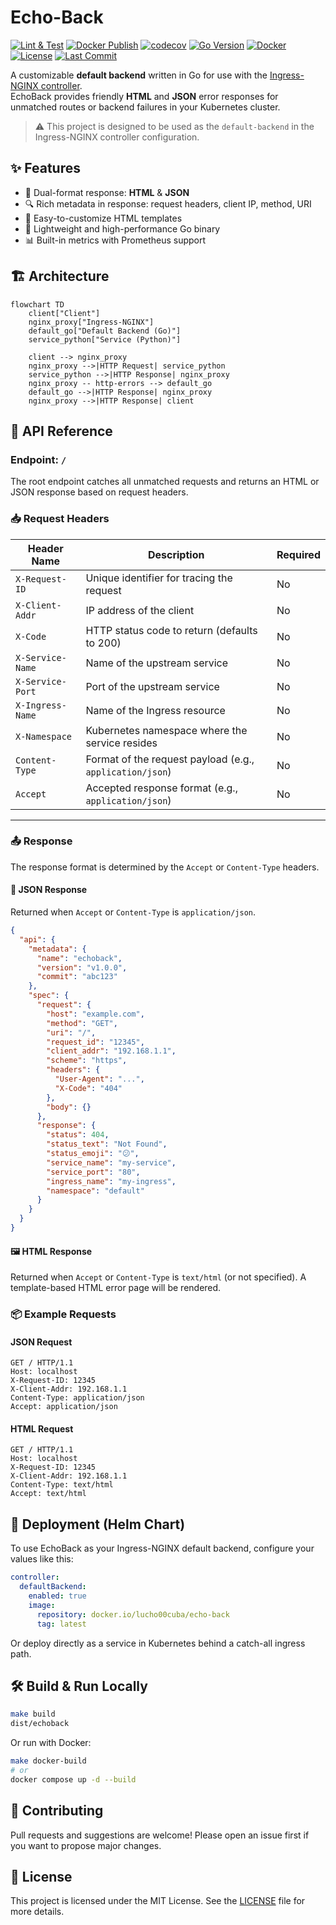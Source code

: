 # Echo-Back

[![Lint & Test](https://github.com/Lucho00Cuba/echo-back/actions/workflows/test-and-format.yaml/badge.svg)](https://github.com/Lucho00Cuba/echo-back/actions/workflows/test-and-format.yaml)
[![Docker Publish](https://github.com/Lucho00Cuba/echo-back/actions/workflows/docker-publish.yaml/badge.svg)](https://github.com/Lucho00Cuba/echo-back/actions/workflows/docker-publish.yaml)
[![codecov](https://codecov.io/gh/lucho00cuba/echo-back/graph/badge.svg?token=U7Z7UXUXZB)](https://codecov.io/gh/lucho00cuba/echo-back)
[![Go Version](https://img.shields.io/github/go-mod/go-version/lucho00cuba/echo-back?filename=src%2Fgo.mod)](https://github.com/lucho00cuba/echo-back)
[![Docker](https://img.shields.io/docker/v/0lucho0/echo-back?label=docker&sort=semver)](https://hub.docker.com/r/0lucho0/echo-back)
[![License](https://img.shields.io/github/license/lucho00cuba/echo-back)](./LICENSE)
[![Last Commit](https://img.shields.io/github/last-commit/lucho00cuba/echo-back)](https://github.com/lucho00cuba/echo-back/commits/master)

A customizable **default backend** written in Go for use with the [Ingress-NGINX controller](https://kubernetes.github.io/ingress-nginx/).  
EchoBack provides friendly **HTML** and **JSON** error responses for unmatched routes or backend failures in your Kubernetes cluster.

> ⚠️ This project is designed to be used as the `default-backend` in the Ingress-NGINX controller configuration.

## ✨ Features
  
- 🧾 Dual-format response: **HTML** & **JSON**
- 🔍 Rich metadata in response: request headers, client IP, method, URI
- 🧩 Easy-to-customize HTML templates
- 🚀 Lightweight and high-performance Go binary
- 📊 Built-in metrics with Prometheus support

## 🏗️ Architecture

```mermaid
flowchart TD
    client["Client"]
    nginx_proxy["Ingress-NGINX"]
    default_go["Default Backend (Go)"]
    service_python["Service (Python)"]

    client --> nginx_proxy
    nginx_proxy -->|HTTP Request| service_python
    service_python -->|HTTP Response| nginx_proxy
    nginx_proxy -- http-errors --> default_go
    default_go -->|HTTP Response| nginx_proxy
    nginx_proxy -->|HTTP Response| client
```


## 📘 API Reference

### Endpoint: `/`

The root endpoint catches all unmatched requests and returns an HTML or JSON response based on request headers.

### 📥 Request Headers

| Header Name      | Description                                              | Required |
| ---------------- | -------------------------------------------------------- | -------- |
| `X-Request-ID`   | Unique identifier for tracing the request                | No       |
| `X-Client-Addr`  | IP address of the client                                 | No       |
| `X-Code`         | HTTP status code to return (defaults to 200)             | No       |
| `X-Service-Name` | Name of the upstream service                             | No       |
| `X-Service-Port` | Port of the upstream service                             | No       |
| `X-Ingress-Name` | Name of the Ingress resource                             | No       |
| `X-Namespace`    | Kubernetes namespace where the service resides           | No       |
| `Content-Type`   | Format of the request payload (e.g., `application/json`) | No       |
| `Accept`         | Accepted response format (e.g., `application/json`)      | No       |

---

### 📤 Response

The response format is determined by the `Accept` or `Content-Type` headers.

#### 🧾 JSON Response

Returned when `Accept` or `Content-Type` is `application/json`.

```json
{
  "api": {
    "metadata": {
      "name": "echoback",
      "version": "v1.0.0",
      "commit": "abc123"
    },
    "spec": {
      "request": {
        "host": "example.com",
        "method": "GET",
        "uri": "/",
        "request_id": "12345",
        "client_addr": "192.168.1.1",
        "scheme": "https",
        "headers": {
          "User-Agent": "...",
          "X-Code": "404"
        },
        "body": {}
      },
      "response": {
        "status": 404,
        "status_text": "Not Found",
        "status_emoji": "😕",
        "service_name": "my-service",
        "service_port": "80",
        "ingress_name": "my-ingress",
        "namespace": "default"
      }
    }
  }
}
```

#### 🖼️ HTML Response

Returned when `Accept` or `Content-Type` is `text/html` (or not specified). A template-based HTML error page will be rendered.

### 📦 Example Requests

#### JSON Request

```
GET / HTTP/1.1
Host: localhost
X-Request-ID: 12345
X-Client-Addr: 192.168.1.1
Content-Type: application/json
Accept: application/json
```

#### HTML Request

```
GET / HTTP/1.1
Host: localhost
X-Request-ID: 12345
X-Client-Addr: 192.168.1.1
Content-Type: text/html
Accept: text/html
```

## 🚀 Deployment (Helm Chart)

To use EchoBack as your Ingress-NGINX default backend, configure your values like this:

```yaml
controller:
  defaultBackend:
    enabled: true
    image:
      repository: docker.io/lucho00cuba/echo-back
      tag: latest
```

Or deploy directly as a service in Kubernetes behind a catch-all ingress path.

## 🛠️ Build & Run Locally

```bash
make build
dist/echoback
```

Or run with Docker:

```bash
make docker-build
# or
docker compose up -d --build
```

## 🤝 Contributing

Pull requests and suggestions are welcome! Please open an issue first if you want to propose major changes.

## 📜 License

This project is licensed under the MIT License. See the [LICENSE](./LICENSE) file for more details.
